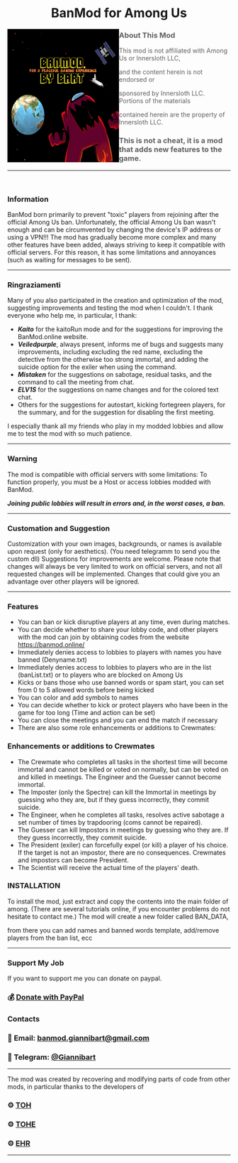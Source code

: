 <h1 align="center">BanMod for Among Us</h1>

<img align="left" alt="Cover" src="/newimage.png" width="50%" height="300" />
<p align="right">

> ### About This Mod
> 
> This mod is not affiliated with Among Us or Innersloth LLC,
> 
> and the content herein is not endorsed or
> 
> sponsored by Innersloth LLC. Portions of the materials
> 
> contained herein are the property of Innersloth LLC.
> 
> ### This is not a cheat, it is a mod that adds new features to the game.

---
<br>

### Information

BanMod born primarily to prevent "toxic" players from rejoining after the official Among Us ban.
Unfortunately, the official Among Us ban wasn't enough
and can be circumvented by changing the device's IP address or using a VPN!!!
The mod has gradually become more complex and many other features have been added,
always striving to keep it compatible with official servers. For this reason, it has some limitations and annoyances
(such as waiting for messages to be sent).
___
### Ringraziamenti
Many of you also participated in the creation and optimization of the mod, suggesting improvements and testing the mod when I couldn't.
I thank everyone who help me, in particular, I thank:
- ***Kaito*** for the kaitoRun mode and for the suggestions for improving the BanMod.online website.
- ***Veiledpurple***, always present, informs me of bugs and suggests many improvements, including excluding the red name, excluding the detective from the otherwise too strong immortal, and adding the suicide option for the exiler when using the command.
- ***Mistaken*** for the suggestions on sabotage, residual tasks, and the command to call the meeting from chat.
- ***ELV1S*** for the suggestions on name changes and for the colored text chat.
- Others for the suggestions for autostart, kicking fortegreen players, for the summary, and for the suggestion for disabling the first meeting.
  
I especially thank all my friends who play in my modded lobbies and allow me to test the mod with so much patience.
___
### Warning
The mod is compatible with official servers with some limitations:
To function properly, you must be a Host or access lobbies modded with BanMod.

***Joining public lobbies will result in errors and, in the worst cases, a ban.***
___
### Customation and Suggestion
Customization with your own images, backgrounds, or names is available upon request (only for aesthetics).
(You need telegramm to send you the custom dll)
Suggestions for improvements are welcome.
Please note that changes will always be very limited to work on official servers, and not all requested changes will be implemented.
Changes that could give you an advantage over other players will be ignored.

---
### Features
  - You can ban or kick disruptive players at any time, even during matches.
  - You can decide whether to share your lobby code, and other players with the mod can join by obtaining codes from the website https://banmod.online/
  - Immediately denies access to lobbies to players with names you have banned (Denyname.txt)
  - Immediately denies access to lobbies to players who are in the list (banList.txt) or to players who are blocked on Among Us
  - Kicks or bans those who use banned words or spam start, you can set from 0 to 5 allowed words before being kicked
  - You can color and add symbols to names
  - You can decide whether to kick or protect players who have been in the game for too long (Time and action can be set)
  - You can close the meetings and you can end the match if necessary
  - There are also some role enhancements or additions to Crewmates:
### Enhancements or additions to Crewmates
  - The Crewmate who completes all tasks in the shortest time will become immortal and cannot be killed or voted on normally, but can be voted on and killed in meetings. The Engineer and the Guesser cannot become immortal.
  - The Imposter (only the Spectre) can kill the Immortal in meetings by guessing who they are, but if they guess incorrectly, they commit suicide.
  - The Engineer, when he completes all tasks, resolves active sabotage a set number of times by trapdooring (coms cannot be repaired).
  - The Guesser can kill Impostors in meetings by guessing who they are. If they guess incorrectly, they commit suicide.
  - The President (exiler) can forcefully expel (or kill) a player of his choice. If the target is not an impostor, there are no consequences. Crewmates and impostors can become President.
  - The Scientist will receive the actual time of the players' death.

### INSTALLATION

To install the mod, just extract and copy the contents into the main folder of among.
(There are several tutorials online, if you encounter problems do not hesitate to contact me.)
The mod will create a new folder called BAN_DATA,

from there you can add names and banned words template, add/remove players from the ban list, ecc

---
### Support My Job
If you want to support me you can donate on paypal.

### 💰 [Donate with PayPal](https://www.paypal.com/donate/?hosted_button_id=AQTKF6FGQLPCL)

### Contacts 
### 📧 Email: [banmod.giannibart@gmail.com](banmod.giannibart@gmail.com)  
### 💬 Telegram: [@Giannibart](https://t.me/Giannibart)
---
The mod was created by recovering and modifying parts of code from other mods, in particular thanks to the developers of
### ⚙️ [TOH](https://github.com/tukasa0001/TownOfHost)
### ⚙️ [TOHE](https://github.com/KARPED1EM/TownOfHostEdited)
### ⚙️ [EHR](https://github.com/Gurge44/EndlessHostRoles/tree/main)
---

